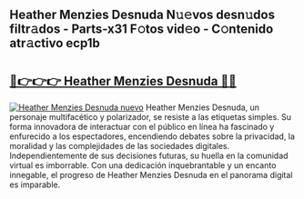 ## Heather Menzies Desnuda N𝚞𝚎vos desn𝚞dos filtr𝚊dos - Parts-x31 F𝚘tos vid𝚎o - C𝚘ntenido atr𝚊ctivo ecp1b

# <h2><a href="http://mb0cq8.tromn.icu/?c=Heather+Menzies+Desnuda">🔗👉👉👉 Heather Menzies Desnuda 🔗🔗</a></h2>

[![Heather Menzies Desnuda nuevo](https://i.imgur.com/pEAQMta.gif)](http://mb0cq8.tromn.icu/?c=Heather+Menzies+Desnuda)
Heather Menzies Desnuda, un personaje multifacético y polarizador, se resiste a las etiquetas simples. Su forma innovadora de interactuar con el público en línea ha fascinado y enfurecido a los espectadores, encendiendo debates sobre la privacidad, la moralidad y las complejidades de las sociedades digitales. Independientemente de sus decisiones futuras, su huella en la comunidad virtual es imborrable. Con una dedicación inquebrantable y un encanto innegable, el progreso de Heather Menzies Desnuda en el panorama digital es imparable.
